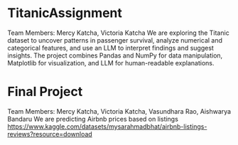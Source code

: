 # TitanicAssignment
Team Members: Mercy Katcha, Victoria Katcha
We are exploring the Titanic dataset to uncover patterns in passenger survival, analyze numerical and categorical features, and use an LLM to interpret findings and suggest insights. The project combines Pandas and NumPy for data manipulation, Matplotlib for visualization, and LLM for human-readable explanations.

# Final Project
Team Members: Mercy Katcha, Victoria Katcha, Vasundhara Rao, Aishwarya Bandaru
We are predicting Airbnb prices based on listings
https://www.kaggle.com/datasets/mysarahmadbhat/airbnb-listings-reviews?resource=download
